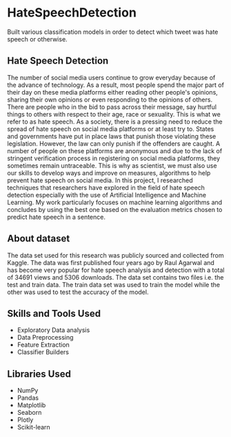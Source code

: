 # HateSpeechDetection
Built various classification models in order to detect which tweet was hate speech or otherwise. 
## Hate Speech Detection
The number of social media users continue to grow everyday because of the advance of technology. As a result, most people spend the major part of their day on these media platforms either reading other people's opinions, sharing their own opinions or even responding to the opinions of others. There are people who in the bid to pass across their message, say hurtful things to others with respect to their age, race or sexuality. This is what we refer to as hate speech.
As a society, there is a pressing need to reduce the spread of hate speech on social media platforms or at least try to. States and governments have put in place laws that punish those violating these legislation. However, the law can only punish if the offenders are caught. A number of people on these platforms are anonymous and due to the lack of stringent verification process in registering on social media platforms, they sometimes remain untraceable. This is why as scientist, we must also use our skills to develop ways and improve on measures, algorithms to help prevent hate speech on social media.
In this project, I researched techniques that researchers have explored in the field of hate speech detection especially with the use of Artificial Intelligence and Machine Learning. My work particularly focuses on machine learning algorithms and concludes by using the best one based on the evaluation metrics chosen to predict hate speech in a sentence.

## About dataset
The data set used for this research was publicly sourced and collected from Kaggle. The data was first published four years ago by Raul Agarwal and has become very popular for hate speech analysis and detection with a total of 34691 views and 5306 downloads. The data set contains two files i.e. the test and train data. The train data set was used to train the model while the other was used to test the accuracy of the model.

## Skills and Tools Used 
- Exploratory Data analysis
- Data Preprocessing
- Feature Extraction
- Classifier Builders 

## Libraries Used 
- NumPy
- Pandas
- Matplotlib
- Seaborn
- Plotly
- Scikit-learn
